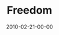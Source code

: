 ---
layout: message
category: message
series: "Free"
title: "Freedom"
date: 2010-02-21-00-00
message_id: 605
audio: "http://s3.amazonaws.com/crossroadsaudiomessages/FREE1.mp3"
audio-duration: "31:11"
description: "Brian Tome discusses how freedom is real and is available to each of us."
video: "https://s3.amazonaws.com/crossroadsvideomessages/FREE1.mp4"
video-duration: "31:11"
video-image: "http://s3.amazonaws.com/crossroads-media/images/legacy/content/FREE1-still.jpg"
program: "http://s3.amazonaws.com/crossroads-media/media/legacy/documents/02_20-21_10Program.pdf"
explicit: false
---